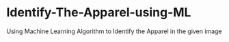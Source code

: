 # Identify-The-Apparel-using-ML
Using Machine Learning Algorithm to Identify the Apparel in the given image
